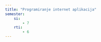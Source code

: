 ```yaml
---
title: "Programiranje internet aplikacija"
semester:
    si:
        - 7
    rti:
        - 6
---
```

